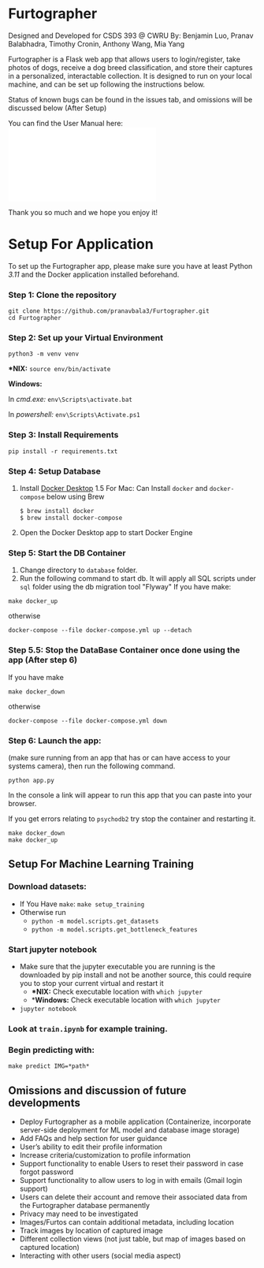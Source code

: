 # Furtographer
Designed and Developed for CSDS 393 @ CWRU
By: Benjamin Luo, Pranav Balabhadra, Timothy Cronin, Anthony Wang, Mia Yang

Furtographer is a Flask web app that allows users to login/register, take photos of dogs, receive a dog breed classification, and store their captures in a personalized, interactable collection. It is designed to run on your local machine, and can be set up following the instructions below.

Status of known bugs can be found in the issues tab, and omissions will be discussed below (After Setup)

You can find the User Manual here:
![User Manual](./USER_MANUAL.md)

Thank you so much and we hope you enjoy it!

# Setup For Application

To set up the Furtographer app, please make sure you have at least Python *3.11* and the Docker application installed beforehand.

### Step 1: Clone the repository
```
git clone https://github.com/pranavbala3/Furtographer.git
cd Furtographer
```
### Step 2: Set up your Virtual Environment
```
python3 -m venv venv
```
**\*NIX:** `source env/bin/activate`

**Windows:**

In *cmd.exe:* `env\Scripts\activate.bat`

In *powershell:* `env\Scripts\Activate.ps1`

### Step 3: Install Requirements
```
pip install -r requirements.txt
```

### Step 4: Setup Database
1. Install [Docker Desktop](https://www.docker.com/products/docker-desktop/)
1.5 For Mac: Can Install `docker` and `docker-compose` below using Brew
    ```
    $ brew install docker
    $ brew install docker-compose
    ```
2.  Open the Docker Desktop app to start Docker Engine

### Step 5: Start the DB Container
1. Change directory to `database` folder.
2. Run the following command to start db. It will apply all SQL scripts under `sql` folder using the db migration tool "Flyway"
If you have make:
```
make docker_up
```
otherwise
```
docker-compose --file docker-compose.yml up --detach
```

### Step 5.5: Stop the DataBase Container once done using the app (After step 6)
If you have make
```
make docker_down
```
otherwise
```
docker-compose --file docker-compose.yml down
```

### Step 6: Launch the app:
(make sure running from an app that has or can have access to your systems camera), then run the following command.
```
python app.py
```
In the console a link will appear to run this app that you can paste into your browser.

If you get errors relating to `psychodb2` try stop the container and restarting it.
```
make docker_down
make docker_up
```

## Setup For Machine Learning Training

### Download datasets:

- If You Have ```make```: `make setup_training`
- Otherwise run
  - ```python -m model.scripts.get_datasets```
  - ```python -m model.scripts.get_bottleneck_features```

### Start jupyter notebook
  - Make sure that the jupyter executable you are running is the downloaded by pip install and not be another source, this could require you to stop your current virtual and restart it
    - **\*NIX:** Check executable location with ```which jupyter```
    - ***Windows:** Check executable location with ```which jupyter```
  - ```jupyter notebook```

### Look at `train.ipynb` for example training.

### Begin predicting with:

   `make predict IMG=*path*`

## Omissions and discussion of future developments
- Deploy Furtographer as a mobile application (Containerize, incorporate server-side deployment for ML model and database image storage)
- Add FAQs and help section for user guidance
- User’s ability to edit their profile information
- Increase criteria/customization to profile information
- Support functionality to enable Users to reset their password in case forgot password
- Support functionality to allow users to log in with emails (Gmail login support)
- Users can delete their account and remove their associated data from the Furtographer database permanently
- Privacy may need to be investigated
- Images/Furtos can contain additional metadata, including location
- Track images by location of captured image
- Different collection views (not just table, but map of images based on captured location)
- Interacting with other users (social media aspect)
